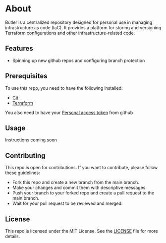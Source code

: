 # About

Butler is a centralized repository designed for personal use in managing infrastructure as code (IaC). It provides a platform for storing and versioning Terraform configurations and other infrastructure-related code.

## Features

- Spinning up new github repos and configuring branch protection

## Prerequisites

To use this repo, you need to have the following installed:

- [Git](https://git-scm.com/)
- [Terraform](https://www.terraform.io/)

You also need to have your [Personal access token](https://docs.github.com/en/authentication/keeping-your-account-and-data-secure/creating-a-personal-access-token) from github

## Usage
Instructions coming soon
## Contributing

This repo is open for contributions. If you want to contribute, please follow these guidelines:

- Fork this repo and create a new branch from the main branch.
- Make your changes and commit them with descriptive messages.
- Push your branch to your forked repo and create a pull request to the main branch.
- Wait for your pull request to be reviewed and merged.

## License

This repo is licensed under the MIT License. See the [LICENSE](LICENSE) file for more details.
